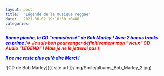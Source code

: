 ```yaml
---
layout: post
title:  "Légende de la musique reggae"
date:   2021-06-02 19:10:30 +0400
categories: 
---
```


<span style="color: blue">***Bonne pioche, le CD "remasterisé" de Bob Marley ! Avec 2 bonus tracks en prime !***</span><span style="color: red">***=> Je suis bon pour ranger définitivement mon "vieux" CD Audio "LEGEND" ! Mais je ne le jetterai pas !***</span>

<span style="color: blue">***Il ne me reste plus qu'à dire Merci !***</span>

![CD de Bob Marley]({{ site.url }}/img/Smile/albums_Bob_Marley_2.jpg)